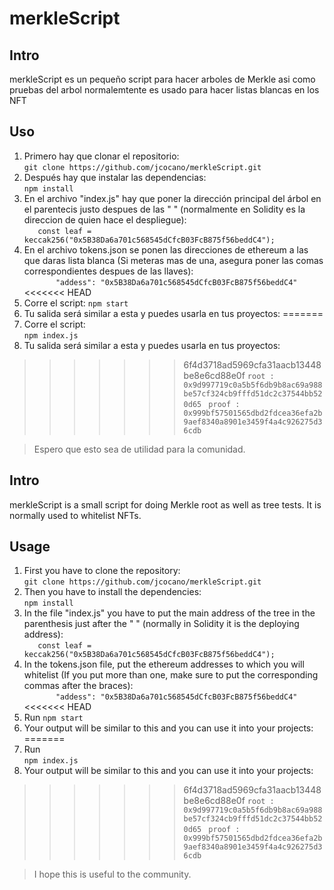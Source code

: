 # merkleScript

## Intro

merkleScript es un pequeño script para hacer arboles de Merkle asi como pruebas del arbol normalemtente es usado para hacer listas blancas en los NFT

## Uso
1. Primero hay que clonar el repositorio: <br />
`git clone https://github.com/jcocano/merkleScript.git`
1. Después hay que instalar las dependencias: <br />
`npm install`
1. En el archivo "index.js" hay que poner la dirección principal del árbol en el parentecis justo despues de las " " (normalmente en Solidity es la direccion de quien hace el despliegue): <br />
`    const leaf = keccak256("0x5B38Da6a701c568545dCfcB03FcB875f56beddC4");
`
1. En el archivo tokens.json se ponen las direcciones de ethereum a las que daras lista blanca (Si meteras mas de una, asegura poner las comas correspondientes despues de las llaves): <br />
`        "addess": "0x5B38Da6a701c568545dCfcB03FcB875f56beddC4"
`
<<<<<<< HEAD
1. Corre el script:
`npm start`
1. Tu salida será similar a esta y puedes usarla en tus proyectos:
=======
1. Corre el script:<br />
`npm index.js`
1. Tu salida será similar a esta y puedes usarla en tus proyectos: <br />
>>>>>>> 6f4d3718ad5969cfa31aacb13448be8e6cd88e0f
`
root : 0x9d997719c0a5b5f6db9b8ac69a988be57cf324cb9fffd51dc2c37544bb520d65 
`
`
proof : 0x999bf57501565dbd2fdcea36efa2b9aef8340a8901e3459f4a4c926275d36cdb
`

> Espero que esto sea de utilidad para la comunidad.

## Intro
merkleScript is a small script for doing Merkle root as well as tree tests. It is normally used to whitelist NFTs.

## Usage
1. First you have to clone the repository: <br />
`git clone https://github.com/jcocano/merkleScript.git`
1. Then you have to install the dependencies: <br />
`npm install`
1. In the file "index.js" you have to put the main address of the tree in the parenthesis just after the " " (normally in Solidity it is the deploying address):<br />
`    const leaf = keccak256("0x5B38Da6a701c568545dCfcB03FcB875f56beddC4");
`
1. In the tokens.json file, put the ethereum addresses to which you will whitelist (If you put more than one, make sure to put the corresponding commas after the braces): <br />
`        "addess": "0x5B38Da6a701c568545dCfcB03FcB875f56beddC4"
`
<<<<<<< HEAD
1. Run
`npm start`
1. Your output will be similar to this and you can use it into your projects:
=======
1. Run <br />
`npm index.js`
1. Your output will be similar to this and you can use it into your projects: <br />
>>>>>>> 6f4d3718ad5969cfa31aacb13448be8e6cd88e0f
`
root : 0x9d997719c0a5b5f6db9b8ac69a988be57cf324cb9fffd51dc2c37544bb520d65 
`
`
proof : 0x999bf57501565dbd2fdcea36efa2b9aef8340a8901e3459f4a4c926275d36cdb
`

> I hope this is useful to the community.
